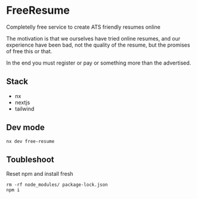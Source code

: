 # FreeResume

Completelly free service to create ATS friendly resumes online

The motivation is that we ourselves have tried online resumes, and our experience have been bad, not the quality of the resume, but the promises of free this or that.

In the end you must register or pay or something more than the advertised.

## Stack

- nx
- nextjs
- tailwind

## Dev mode

```
nx dev free-resume
```

## Toubleshoot

Reset npm and install fresh

```
rm -rf node_modules/ package-lock.json 
npm i
```